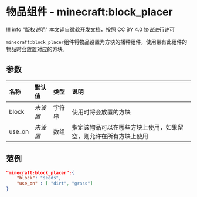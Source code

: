 # 物品组件 - minecraft:block_placer
!!! info "版权说明"
    本文译自[微软开发文档](https://learn.microsoft.com/en-us/minecraft/creator/)，按照 CC BY 4.0 协议进行许可

`minecraft:block_placer`组件将物品设置为方块的播种组件，使用带有此组件的物品时会放置对应的方块。

## 参数

| 名称 | 默认值 | 类型 | 说明  |
|:----------|:----------|:----------|:----------|
| block | *未设置* | 字符串 | 使用时将会放置的方块 |
| use_on | *未设置*  | 数组 | 指定该物品可以在哪些方块上使用，如果留空，则允许在所有方块上使用 |

## 范例
```json
"minecraft:block_placer":{
    "block": "seeds",
    "use_on" : [ "dirt", "grass"]
}
```
